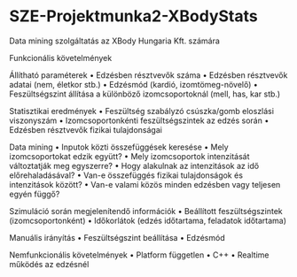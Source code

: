 # SZE-Projektmunka2-XBodyStats

Data mining szolgáltatás az XBody Hungaria Kft. számára

Funkcionális követelmények

Állítható paraméterek
•	Edzésben résztvevők száma
•	Edzésben résztvevők adatai (nem, életkor stb.)
•	Edzésmód (kardió, izomtömeg-növelő)
•	Feszültségszint állítása a különböző izomcsoportoknál (mell, has, kar stb.)

Statisztikai eredmények
•	Feszültség szabályzó csúszka/gomb eloszlási viszonyszám
•	Izomcsoportonkénti feszültségszintek az edzés során
•	Edzésben résztvevők fizikai tulajdonságai

Data mining
•	Inputok közti összefüggések keresése
•	Mely izomcsoportokat edzik együtt?
•	Mely izomcsoportok intenzitását változtatják meg egyszerre?
•	Hogy alakulnak az intenzitások az idő előrehaladásával?
•	Van-e összefüggés fizikai tulajdonságok és intenzitások között?
•	Van-e valami közös minden edzésben vagy teljesen egyén függő?

Szimuláció során megjelenítendő információk
•	Beállított feszültségszintek (izomcsoportonként)
•	Időkorlátok (edzés időtartama, feladatok időtartama)

Manuális irányítás
•	Feszültségszint beállítása
•	Edzésmód 

Nemfunkcionális követelmények
•	Platform független
•	C++
•	Realtime működés az edzésnél
